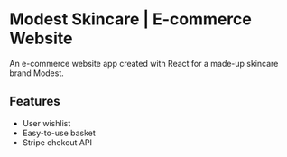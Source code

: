 # Modest Skincare | E-commerce Website

An e-commerce website app created with React for a made-up skincare brand Modest.

## Features

- User wishlist
- Easy-to-use basket
- Stripe chekout API
